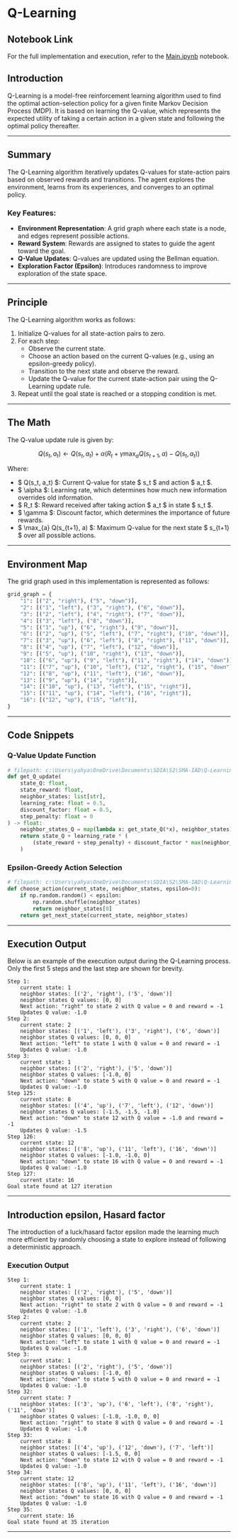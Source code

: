 # Q-Learning

## Notebook Link

For the full implementation and execution, refer to the [Main.ipynb](./Main.ipynb) notebook.

## Introduction

Q-Learning is a model-free reinforcement learning algorithm used to find the optimal action-selection policy for a given finite Markov Decision Process (MDP). It is based on learning the Q-value, which represents the expected utility of taking a certain action in a given state and following the optimal policy thereafter.

---

## Summary

The Q-Learning algorithm iteratively updates Q-values for state-action pairs based on observed rewards and transitions. The agent explores the environment, learns from its experiences, and converges to an optimal policy.

### Key Features:

- **Environment Representation**: A grid graph where each state is a node, and edges represent possible actions.
- **Reward System**: Rewards are assigned to states to guide the agent toward the goal.
- **Q-Value Updates**: Q-values are updated using the Bellman equation.
- **Exploration Factor (Epsilon)**: Introduces randomness to improve exploration of the state space.

---

## Principle

The Q-Learning algorithm works as follows:

1. Initialize Q-values for all state-action pairs to zero.
2. For each step:
   - Observe the current state.
   - Choose an action based on the current Q-values (e.g., using an epsilon-greedy policy).
   - Transition to the next state and observe the reward.
   - Update the Q-value for the current state-action pair using the Q-Learning update rule.
3. Repeat until the goal state is reached or a stopping condition is met.

---

## The Math

The Q-value update rule is given by:

$$
Q(s_t, a_t) \leftarrow Q(s_t, a_t) + \alpha \left( R_t + \gamma \max_{a} Q(s_{t+1}, a) - Q(s_t, a_t) \right)
$$

Where:

- $ Q(s_t, a_t) $: Current Q-value for state $ s_t $ and action $ a_t $.
- $ \alpha $: Learning rate, which determines how much new information overrides old information.
- $ R_t $: Reward received after taking action $ a_t $ in state $ s_t $.
- $ \gamma $: Discount factor, which determines the importance of future rewards.
- $ \max_{a} Q(s_{t+1}, a) $: Maximum Q-value for the next state $ s_{t+1} $ over all possible actions.

---

## Environment Map

The grid graph used in this implementation is represented as follows:

```python
grid_graph = {
    "1": [("2", "right"), ("5", "down")],
    "2": [("1", "left"), ("3", "right"), ("6", "down")],
    "3": [("2", "left"), ("4", "right"), ("7", "down")],
    "4": [("3", "left"), ("8", "down")],
    "5": [("1", "up"), ("6", "right"), ("9", "down")],
    "6": [("2", "up"), ("5", "left"), ("7", "right"), ("10", "down")],
    "7": [("3", "up"), ("6", "left"), ("8", "right"), ("11", "down")],
    "8": [("4", "up"), ("7", "left"), ("12", "down")],
    "9": [("5", "up"), ("10", "right"), ("13", "down")],
    "10": [("6", "up"), ("9", "left"), ("11", "right"), ("14", "down")],
    "11": [("7", "up"), ("10", "left"), ("12", "right"), ("15", "down")],
    "12": [("8", "up"), ("11", "left"), ("16", "down")],
    "13": [("9", "up"), ("14", "right")],
    "14": [("10", "up"), ("13", "left"), ("15", "right")],
    "15": [("11", "up"), ("14", "left"), ("16", "right")],
    "16": [("12", "up"), ("15", "left")],
}
```

---

## Code Snippets

### Q-Value Update Function

```python
# filepath: c:\Users\yahya\OneDrive\Documents\SDIA\S2\SMA-IAD\Q-Learning\Main.ipynb
def get_Q_update(
    state_Q: float,
    state_reward: float,
    neighbor_states: list[str],
    learning_rate: float = 0.5,
    discount_factor: float = 0.5,
    step_penalty: float = 0
) -> float:
    neighbor_states_Q = map(lambda x: get_state_Q(*x), neighbor_states)
    return state_Q + learning_rate * (
        (state_reward + step_penalty) + discount_factor * max(neighbor_states_Q) - state_Q
    )
```

### Epsilon-Greedy Action Selection

```python
# filepath: c:\Users\yahya\OneDrive\Documents\SDIA\S2\SMA-IAD\Q-Learning\Main.ipynb
def choose_action(current_state, neighbor_states, epsilon=0):
    if np.random.random() < epsilon:
        np.random.shuffle(neighbor_states)
        return neighbor_states[0]
    return get_next_state(current_state, neighbor_states)
```

---

## Execution Output

Below is an example of the execution output during the Q-Learning process. Only the first 5 steps and the last step are shown for brevity.

```
Step 1:
	current state: 1
	neighbor states: [('2', 'right'), ('5', 'down')]
	neighbor states Q values: [0, 0]
	Next action: "right" to state 2 with Q value = 0 and reward = -1
	Updates Q value: -1.0
Step 2:
	current state: 2
	neighbor states: [('1', 'left'), ('3', 'right'), ('6', 'down')]
	neighbor states Q values: [0, 0, 0]
	Next action: "left" to state 1 with Q value = 0 and reward = -1
	Updates Q value: -1.0
Step 3:
	current state: 1
	neighbor states: [('2', 'right'), ('5', 'down')]
	neighbor states Q values: [-1.0, 0]
	Next action: "down" to state 5 with Q value = 0 and reward = -1
	Updates Q value: -1.0
Step 125:
	current state: 8
	neighbor states: [('4', 'up'), ('7', 'left'), ('12', 'down')]
	neighbor states Q values: [-1.5, -1.5, -1.0]
	Next action: "down" to state 12 with Q value = -1.0 and reward = -1
	Updates Q value: -1.5
Step 126:
	current state: 12
	neighbor states: [('8', 'up'), ('11', 'left'), ('16', 'down')]
	neighbor states Q values: [-1.0, -1.0, 0]
	Next action: "down" to state 16 with Q value = 0 and reward = -1
	Updates Q value: -1.0
Step 127:
	current state: 16
Goal state found at 127 iteration
```

---

## Introduction epsilon, Hasard factor

The introduction of a luck/hasard factor epsilon made the learning much more efficient by randomly choosing a state to explore instead of following a deterministic approach.

### Execution Output

```
Step 1:
	current state: 1
	neighbor states: [('2', 'right'), ('5', 'down')]
	neighbor states Q values: [0, 0]
	Next action: "right" to state 2 with Q value = 0 and reward = -1
	Updates Q value: -1.0
Step 2:
	current state: 2
	neighbor states: [('1', 'left'), ('3', 'right'), ('6', 'down')]
	neighbor states Q values: [0, 0, 0]
	Next action: "left" to state 1 with Q value = 0 and reward = -1
	Updates Q value: -1.0
Step 3:
	current state: 1
	neighbor states: [('2', 'right'), ('5', 'down')]
	neighbor states Q values: [-1.0, 0]
	Next action: "down" to state 5 with Q value = 0 and reward = -1
	Updates Q value: -1.0
Step 32:
	current state: 7
	neighbor states: [('3', 'up'), ('6', 'left'), ('8', 'right'), ('11', 'down')]
	neighbor states Q values: [-1.0, -1.0, 0, 0]
	Next action: "right" to state 8 with Q value = 0 and reward = -1
	Updates Q value: -1.0
Step 33:
	current state: 8
	neighbor states: [('4', 'up'), ('12', 'down'), ('7', 'left')]
	neighbor states Q values: [-1.5, 0, 0]
	Next action: "down" to state 12 with Q value = 0 and reward = -1
	Updates Q value: -1.0
Step 34:
	current state: 12
	neighbor states: [('8', 'up'), ('11', 'left'), ('16', 'down')]
	neighbor states Q values: [0, 0, 0]
	Next action: "down" to state 16 with Q value = 0 and reward = -1
	Updates Q value: -1.0
Step 35:
	current state: 16
Goal state found at 35 iteration
```

---
